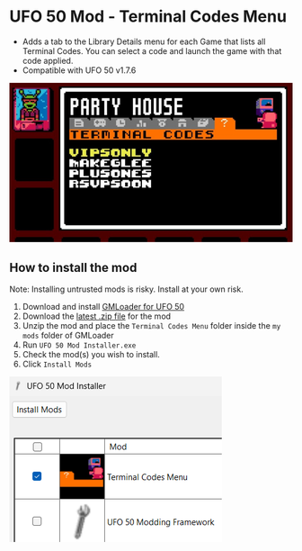 # UFO 50 Mod - Terminal Codes Menu
- Adds a tab to the Library Details menu for each Game that lists all Terminal Codes. You can select a code and launch the game with that code applied.
- Compatible with UFO 50 v1.7.6

![Terminal Code menu](/images/menu.jpg)

## How to install the mod
Note: Installing untrusted mods is risky. Install at your own risk. 

1. Download and install [GMLoader for UFO 50](https://github.com/phil-macrocheira/GMLoader-UFO50/releases)
2. Download the [latest .zip file](https://github.com/davidmpickett/ufo-50-terminal-code-menu/releases) for the mod
3. Unzip the mod and place the `Terminal Codes Menu` folder inside the `my mods` folder of GMLoader
4. Run `UFO 50 Mod Installer.exe`
5. Check the mod(s) you wish to install.
6. Click `Install Mods`

![UFO 50 Mod Install interface](/images/install.png)
